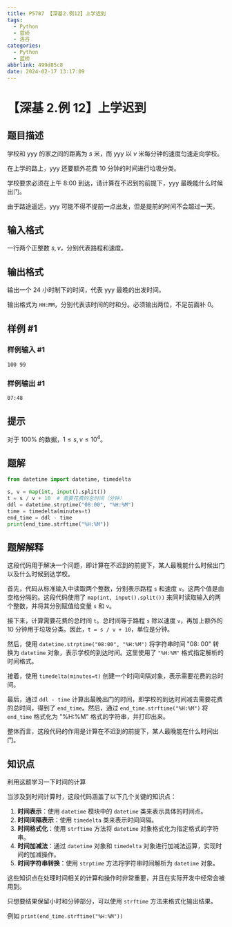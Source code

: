 ```yaml
---
title: P5707 【深基2.例12】上学迟到
tags:
  - Python
  - 蓝桥
  - 洛谷
categories:
  - Python
  - 蓝桥
abbrlink: 499d85c8
date: 2024-02-17 13:17:09
---
```


# 【深基 2.例 12】上学迟到

## 题目描述

学校和 yyy 的家之间的距离为 $s$ 米，而 yyy 以 $v$ 米每分钟的速度匀速走向学校。

在上学的路上，yyy 还要额外花费 $10$ 分钟的时间进行垃圾分类。

学校要求必须在上午 $\textrm{8:00}$  到达，请计算在不迟到的前提下，yyy 最晚能什么时候出门。

由于路途遥远，yyy 可能不得不提前一点出发，但是提前的时间不会超过一天。

## 输入格式

一行两个正整数 $s,v$，分别代表路程和速度。

## 输出格式

输出一个 $24$ 小时制下的时间，代表 yyy 最晚的出发时间。

输出格式为 $\texttt{HH:MM}$，分别代表该时间的时和分。必须输出两位，不足前面补 $0$。

## 样例 #1

### 样例输入 #1

```
100 99
```

### 样例输出 #1

```
07:48
```

## 提示

对于 $100\%$ 的数据，$1 \le s,v \le 10^4$。

## 题解

```py
from datetime import datetime, timedelta

s, v = map(int, input().split())
t = s / v + 10  # 需要花费的总时间（分钟）
ddl = datetime.strptime("08:00", "%H:%M")
time = timedelta(minutes=t)
end_time = ddl - time
print(end_time.strftime("%H:%M"))

```

## 题解解释

这段代码用于解决一个问题，即计算在不迟到的前提下，某人最晚能什么时候出门以及什么时候到达学校。

首先，代码从标准输入中读取两个整数，分别表示路程 `s` 和速度 `v`。这两个值是由空格分隔的。这段代码使用了 `map(int, input().split())` 来同时读取输入的两个整数，并将其分别赋值给变量 `s` 和 `v`。

接下来，计算需要花费的总时间 `t`。总时间等于路程 `s` 除以速度 `v`，再加上额外的 $10$ 分钟用于垃圾分类。因此，`t = s / v + 10`，单位是分钟。

然后，使用 `datetime.strptime("08:00", "%H:%M")` 将字符串时间 "08: 00" 转换为 `datetime` 对象，表示学校的到达时间。这里使用了 `"%H:%M"` 格式指定解析的时间格式。

接着，使用 `timedelta(minutes=t)` 创建一个时间间隔对象，表示需要花费的总时间。

最后，通过 `ddl - time` 计算出最晚出门的时间，即学校的到达时间减去需要花费的总时间，得到了 `end_time`。然后，通过 `end_time.strftime("%H:%M")` 将 `end_time` 格式化为 "%H:%M" 格式的字符串，并打印出来。

整体而言，这段代码的作用是计算在不迟到的前提下，某人最晚能在什么时间出门。

## 知识点

利用这题学习一下时间的计算

当涉及到时间计算时，这段代码涵盖了以下几个关键的知识点：

1. **时间表示**：使用 `datetime` 模块中的 `datetime` 类来表示具体的时间点。
2. **时间间隔表示**：使用 `timedelta` 类来表示时间间隔。
3. **时间格式化**：使用 `strftime` 方法将 `datetime` 对象格式化为指定格式的字符串。
4. **时间加减法**：通过 `datetime` 对象和 `timedelta` 对象进行加减法运算，实现时间的加减操作。
5. **时间字符串转换**：使用 `strptime` 方法将字符串时间解析为 `datetime` 对象。

这些知识点在处理时间相关的计算和操作时非常重要，并且在实际开发中经常会被用到。

只想要结果保留小时和分钟部分，可以使用 `strftime` 方法来格式化输出结果。

例如 `print(end_time.strftime("%H:%M"))`
